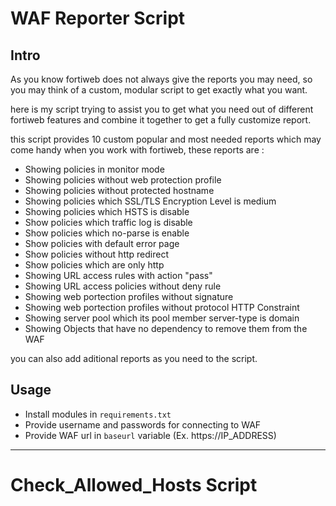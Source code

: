 # WAF Reporter Script

## Intro
As you know fortiweb does not always give the reports you may need, so you may think of a custom, modular script to get exactly what you want.

here is my script trying to assist  you to get what you need out of different fortiweb features and combine it together to get a fully customize report.

this script provides 10 custom popular and most needed reports which may come handy when you work with fortiweb, these reports are :

- Showing policies in monitor mode
- Showing policies without web protection profile
- Showing policies without protected hostname
- Showing policies which SSL/TLS Encryption Level is medium
- Showing policies which HSTS is disable
- Show policies which traffic log is disable
- Show policies which no-parse is enable
- Show policies with default error page
- Show policies without http redirect
- Show policies which are only http
- Showing URL access rules with action "pass"
- Showing URL access policies without deny rule
- Showing web portection profiles without signature
- Showing web portection profiles without protocol HTTP Constraint
- Showing server pool which its pool member server-type is domain
- Showing Objects that have no dependency to remove them from the WAF

you can also add aditional reports as you need to the script.

## Usage
- Install modules in `requirements.txt`
- Provide username and passwords for connecting to WAF
- Provide WAF url in `baseurl` variable (Ex. https://IP_ADDRESS)
---

# Check_Allowed_Hosts Script

